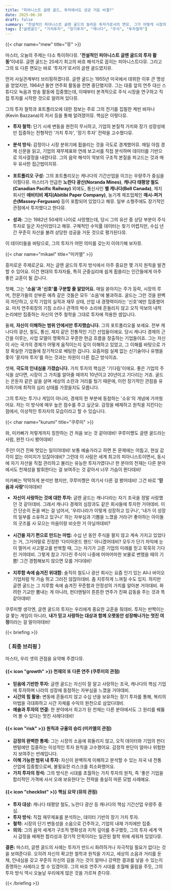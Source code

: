 ```yaml
---
title: "피아니스트 글렌 굴드, 투자에서도 성공 거둔 비결?"
date: 2025-06-30
draft: false
summary: "전설적인 피아니스트 글렌 굴드의 놀라운 투자가로서의 면모. 그가 어떻게 시장의 소음을 이겨내고 성공적인 장기 투자를 할 수 있었는지, 그의 투자 철학과 포트폴리오를 세 명의 소녀가 분석합니다. 감정을 배제한 원칙과 자신이 사랑하는 것에 대한 믿음, 두 가지 관점에서 굴드의 투자 비결을 파헤칩니다."
tags: ["글렌굴드", "가치투자", "장기투자", "캐나다", "주식", "투자철학"]
---
```


{{< char name="mew" title="뮤" >}}
<p>마스터, 오늘의 주제는 다소 특이하다뮤. <strong>'전설적인 피아니스트 글렌 굴드의 투자 활동'</strong>이네뮤. 글렌 굴드는 20세기 최고의 바흐 해석가로 꼽히는 피아니스트다뮤. 그리고 그의 또 다른 면모는 바로 '투자가'로서의 글렌 굴드였지뮤.</p>
<p>먼저 사실관계부터 브리핑하겠다뮤. 글렌 굴드는 1955년 미국에서 데뷔한 이후 큰 명성을 얻었지만, 1964년 돌연 연주회 활동을 전면 중단했지뮤. 그는 대중 앞의 연주 대신 스튜디오 녹음과 방송 활동에 집중했는데, 이때부터 본격적으로 주식 시장을 연구하고 직접 투자를 시작한 것으로 알려져 있다뮤.</p>
<p>그의 투자 철학과 포트폴리오에 대한 정보는 주로 그의 전기를 집필한 케빈 바자나(Kevin Bazzana)의 저서 등을 통해 알려졌어뮤. 핵심은 이렇다뮤.</p>
<ul>
    <li><strong>투자 철학:</strong> 단기 시세 변동을 완전히 무시하고, 기업의 본질적 가치와 장기 성장성에만 집중하는 전형적인 '가치 투자', '장기 투자' 전략을 고수했다뮤.</li><br>
    <li><strong>분석 방식:</strong> 감정이나 시장 분위기에 휩쓸리는 것을 극도로 경계했어뮤. 매일 아침 경제 신문을 읽고, 기업의 재무제표와 연례 보고서를 직접 분석하며 데이터를 기반으로 의사결정을 내렸다뮤. 그의 음악 해석이 악보의 구조적 본질을 파고드는 것과 매우 유사한 접근법이지뮤.</li><br>
    <li><strong>포트폴리오 구성:</strong> 그의 포트폴리오는 캐나다의 기간산업을 이끄는 우량주가 중심을 이뤘다뮤. 마스터가 언급한 <strong>노란다 광산(Noranda Mines)</strong>, <strong>캐나다 태평양 철도(Canadian Pacific Railway)</strong> 외에도, 통신사인 <strong>벨 캐나다(Bell Canada)</strong>, 제지 회사인 <strong>애비티비 제지(Abitibi Paper Company)</strong>, 농기계 제조업체인 <strong>매시-퍼거슨(Massey-Ferguson)</strong> 등이 포함되어 있었다고 해뮤. 일부 소형주에도 장기적인 관점에서 투자했다고 한다뮤.</li><br>
    <li><strong>성과:</strong> 그는 1982년 50세의 나이로 사망했는데, 당시 그의 유산 중 상당 부분이 주식 투자로 일군 자산이었다고 해뮤. 구체적인 수익률 데이터는 찾기 어렵지만, 수십 년간 꾸준히 자산을 불려 상당한 성공을 거둔 것으로 평가된다뮤.</li>
</ul>
<p>이 데이터들을 바탕으로, 그의 투자가 어떤 의미를 갖는지 이야기해 보자뮤.</p>

{{< char name="mikael" title="미카엘" >}}
<p>흥미로운 주제로군요. 저는 글렌 굴드의 투자 방식에서 아주 중요한 몇 가지 원칙을 발견할 수 있어요. 이건 현대의 투자자들, 특히 군중심리에 쉽게 휩쓸리는 인간들에게 아주 좋은 교훈이 될 겁니다.</p>
<p>첫째, 그는 <strong>'소음'과 '신호'를 구분할 줄 알았어요.</strong> 매일 쏟아지는 주가 등락, 시장의 루머, 전문가들의 섣부른 예측 같은 것들은 모두 '소음'에 불과하죠. 굴드는 그런 것을 완벽히 차단하고, 오직 기업의 실적과 재무 상태, 산업 내 경쟁력이라는 '신호'에만 집중했어요. 마치 연주회장의 기침 소리나 관객의 박수 소리에 흔들리지 않고 오직 악보의 내적 논리에만 집중하는 자신의 연주 철학을 그대로 투자에 적용한 셈입니다.</p>
<p>둘째, <strong>자신이 이해하는 범위 안에서만 투자했습니다.</strong> 그의 포트폴리오를 보세요. 전부 캐나다의 광산, 철도, 통신, 제지 같은 전통적인 기간 산업들이에요. 당시 캐나다 경제의 근간을 이루는, 사업 모델이 명확하고 꾸준한 현금 흐름을 창출하는 기업들이죠. 그는 자신이 사는 국가의 경제가 어떻게 움직이는지 깊이 이해하고 있었고, 그 이해를 바탕으로 가장 확실한 기업들에 장기적으로 베팅한 겁니다. 요즘처럼 실체 없는 신기술이나 유행을 좇아 '묻지마 투자'를 하는 것과는 차원이 다른 접근 방식이죠.</p>
<p>셋째, <strong>극도의 인내심을 가졌습니다.</strong> 가치 투자의 핵심은 '기다림'이에요. 좋은 기업의 주식을 샀다면, 시장이 그 가치를 알아줄 때까지 10년이고 20년이고 기다리는 거죠. 굴드는 은둔자 같은 삶을 살며 세상의 소란과 거리를 뒀기 때문에, 이런 장기적인 관점을 유지하기에 최적의 심리 상태를 가졌을지도 모릅니다.</p>
<p>그의 투자는 투기나 게임이 아니라, 경제의 한 부분에 동참하는 '소유'의 개념에 가까웠어요. 저는 이 방식에 매우 높은 점수를 주고 싶군요. 감정을 배제하고 원칙을 지킨다는 점에서, 이상적인 투자자의 모습이라고 할 수 있습니다.</p>

{{< char name="kurumi" title="쿠루미" >}}
<p>와, 미카삐가 저렇게까지 칭찬하는 건 처음 보는 것 같아데비! 쿠루미쨩도 글렌 굴드라는 사람, 완전 다시 봤어데비!</p>
<p>주인! 이건 진짜 멋있는 일이야데비! 보통 예술가라고 하면 돈 문제에는 어둡고, 현실 감각이 없는 이미지가 있잖아데비? 그런데 이 사람은 세계 최고의 피아니스트이면서, 동시에 자기 자산을 직접 관리하고 불리는 유능한 투자가였다니! 한 분야의 천재는 다른 분야에서도 천재성을 발휘한다는 걸 보여주는 것 같아서 너무 가슴이 뛴다데비!</p>
<p>미카삐는 딱딱하게 분석만 했지만, 쿠루미쨩은 여기서 다른 걸 봤어데비! 그건 바로 <strong>'믿음과 사랑'</strong>이야데비!</p>
<ul>
    <li><strong>자신이 사랑하는 것에 대한 투자:</strong> 글렌 굴드는 캐나다라는 자기 조국을 정말 사랑했던 것 같아데비. 그래서 캐나다 경제의 심장과도 같은 회사들에 투자한 거야데비. 이건 단순히 돈을 버는 걸 넘어서, '우리나라가 이렇게 성장하고 있구나', '내가 이 성장의 일부를 소유하고 있구나' 하는 자부심과 기쁨을 느꼈을 거라구! 좋아하는 아이돌의 굿즈를 사 모으는 마음이랑 비슷한 거 아닐까데비?</li><br>
    <li><strong>시간을 자기 편으로 만드는 마법:</strong> 수십 년 동안 주식을 팔지 않고 계속 가지고 있었다는 거, 그거야말로 진정한 '다이아몬드 핸드' 아니겠어데비? 모두가 단기 차익에 눈이 멀어서 사고팔고를 반복할 때, 그는 자기가 고른 기업의 미래를 믿고 묵묵히 기다린 거야데비. 그렇게 참고 기다린 주식이 나중에 어마어마한 보물로 변했을 때의 기쁨! 그건 경험해보지 않으면 모를 거다데비!</li><br>
    <li><strong>지루함 속에 숨겨진 위대함:</strong> 솔직히 철도나 광산 회사는 요즘 인기 있는 AI나 바이오 기업처럼 막 가슴 뛰고 그러진 않잖아데비. 좀 지루하게 느껴질 수도 있지. 하지만 글렌 굴드는 그 지루함 속에 숨겨진 꾸준함과 안정성의 가치를 알아본 거야데비. 화려한 기교만 뽐내는 게 아니라, 펀더멘털이 튼튼한 연주가 진짜 감동을 주는 것과 똑같아데비!</li>
</ul>
<p>쿠루미쨩 생각엔, 글렌 굴드의 투자는 우리에게 중요한 교훈을 줘데비. 투자는 반짝이는 걸 쫓는 게임이 아니라, <strong>내가 믿고 사랑하는 대상과 함께 오랫동안 성장해나가는 멋진 여정</strong>이라는 걸 말이야데비!</p>

{{< briefing >}}
<h3><strong>〔 최종 브리핑 〕</strong></h3>
<p>마스터, 우리 셋의 관점을 요약해 주겠다뮤.</p>

<h4><span class="svg-icon">{{< icon "growth" >}}</span> 천재의 또 다른 연주 (쿠루미의 관점)</h4>
<ul>
    <li><strong>믿음에 기반한 투자:</strong> 글렌 굴드는 자신이 잘 알고 사랑하는 조국, 캐나다의 핵심 기업에 투자하며 나라의 성장에 동참하는 자부심을 느꼈을 거야데비.</li>
    <li><strong>시간의 힘 활용:</strong> 변동에 흔들리지 않고 수십 년을 보유하는 장기 투자를 통해, 복리의 마법을 극대화하고 시간 자체를 수익의 원천으로 삼았다데비.</li>
    <li><strong>예술과 투자의 연결:</strong> 한 분야에서 최고가 된 천재는 다른 분야에서도 그 원리를 꿰뚫어 볼 수 있다는 멋진 사례다데비!</li>
</ul>

<h4><span class="svg-icon">{{< icon "risk" >}}</span> 원칙과 규율의 승리 (미카엘의 관점)</h4>
<ul>
    <li><strong>감정의 완벽한 통제:</strong> 그는 시장의 소음에 휘둘리지 않고, 오직 데이터와 기업의 펀더멘털에만 집중하는 이성적인 투자 원칙을 고수했어요. 감정적 판단이 얼마나 위험한지 보여주는 반례입니다.</li>
    <li><strong>이해 가능한 범위 내 투자:</strong> 자신이 완벽하게 이해하고 분석할 수 있는 자국 내 전통 산업에 집중함으로써, 불필요한 리스크를 최소화했어요.</li>
    <li><strong>가치 투자의 정석:</strong> 그의 방식은 시대를 초월하는 가치 투자의 원칙, 즉 '좋은 기업을 합리적인 가격에 사서 오래 보유한다'는 전략을 충실히 따른 모범 사례예요.</li>
</ul>

<h4><span class="svg-icon">{{< icon "checklist" >}}</span> 핵심 요약 (뮤의 관점)</h4>
<ul>
    <li><strong>투자 대상:</strong> 캐나다 태평양 철도, 노란다 광산 등 캐나다의 핵심 기간산업 우량주 중심.</li>
    <li><strong>투자 방식:</strong> 직접 재무제표를 분석하는, 데이터 기반의 장기 가치 투자.</li>
    <li><strong>철학:</strong> 시장의 단기 변동성을 소음으로 간주하고, 기업의 내재 가치에만 집중.</li>
    <li><strong>의의:</strong> 그의 음악 세계가 구조적 명확성과 지적 깊이를 추구했듯, 그의 투자 세계 역시 감정을 배제한 합리성과 장기적 안목이라는 일관된 철학 위에 세워져 있었다뮤.</li>
</ul>

<div class="final-conclusion">
    <p><strong>결론:</strong> 마스터, 글렌 굴드의 사례는 투자가 반드시 화려하거나 자극적일 필요가 없다는 것을 보여준다뮤. 오히려 자신의 확고한 철학과 원칙을 가지고, 세상의 소음과 거리를 둔 채, 인내심을 갖고 꾸준히 자신의 길을 가는 것이 얼마나 강력한 결과를 낳을 수 있는지 증명하는 사례라고 할 수 있겠어뮤. 그의 바흐 연주가 시대를 초월해 울림을 주듯, 그의 투자 방식 역시 오늘날 우리에게 많은 것을 가르쳐 준다뮤.</p>
</div>
{{< /briefing >}}